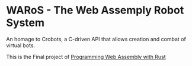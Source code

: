 # WARoS - The Web Assemply Robot System

An homage to Crobots, a C-driven API that allows creation and combat of virtual bots.

This is the Final project of [Programming Web Assembly with Rust](https://pragprog.com/book/khrust/programming-webassembly-with-rust)